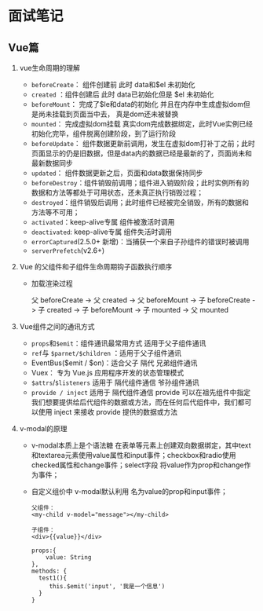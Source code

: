 # 面试笔记

## Vue篇

1. vue生命周期的理解
   - `beforeCreate`： 组件创建前 此时 data和$el 未初始化 
   - `created` ：组件创建后  此时 data已初始化但是 $el 未初始化 
   - `beforeMount`： 完成了$le和data的初始化 并且在内存中生成虚拟dom但是尚未挂载到页面当中去， 真是dom还未被替换
   - `mounted`： 完成虚拟dom挂载 真实dom完成数据绑定，此时Vue实例已经初始化完毕，组件脱离创建阶段，到了运行阶段
   - `beforeUpdate`： 组件数据更新前调用，发生在虚拟dom打补丁之前；此时页面显示的仍是旧数据，但是data内的数据已经是最新的了，页面尚未和最新数据同步
   - `updated`： 组件数据更新之后，页面和data数据保持同步
   - `beforeDestroy`：组件销毁前调用；组件进入销毁阶段；此时实例所有的数据和方法等都处于可用状态，还未真正执行销毁过程；
   - `destroyed`：组件销毁后调用；此时组件已经被完全销毁，所有的数据和方法等不可用；
   - `activated`：keep-alive专属 组件被激活时调用
   - `deactivated`: keep-alive专属 组件失活时调用
   - `errorCaptured`(2.5.0+ 新增)：当捕获一个来自子孙组件的错误时被调用
   - `serverPrefetch`(v2.6+)

2. Vue 的父组件和子组件生命周期钩子函数执行顺序

   - 加载渲染过程

     父 beforeCreate -> 父 created -> 父 beforeMount -> 子 beforeCreate -> 子 created -> 子 beforeMount -> 子 mounted -> 父 mounted

3. Vue组件之间的通讯方式
   - `props`和`$emit`：组件通讯最常用方式 适用于父子组件通讯
   - `ref`与 `$parnet/$children` ：适用于父子组件通讯
   - EventBus($emit / $on)：适合父子 隔代 兄弟组件通讯
   - Vuex： 专为 Vue.js 应用程序开发的状态管理模式
   - `$attrs`/`$listeners` 适用于 隔代组件通信 爷孙组件通讯
   - `provide / inject` 适用于 隔代组件通信 provide 可以在祖先组件中指定我们想要提供给后代组件的数据或方法，而在任何后代组件中，我们都可以使用 inject 来接收 provide 提供的数据或方法

4. v-modal的原理

   - v-modal本质上是个语法糖 在表单等元素上创建双向数据绑定，其中text和textarea元素使用value属性和input事件；checkbox和radio使用checked属性和change事件；select字段 将value作为prop和change作为事件；

   - 自定义组价中 v-modal默认利用 名为value的prop和input事件；

     ```
     父组件：
     <my-child v-model="message"></my-child>
     
     子组件：
     <div>{{value}}</div>
     
     props:{
         value: String
     },
     methods: {
       test1(){
          this.$emit('input', '我是一个信息')
       }
     }
     ```